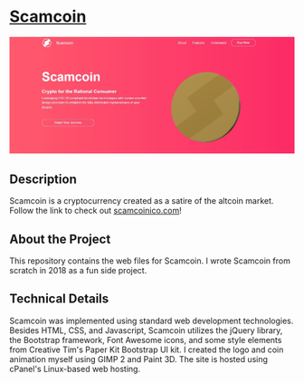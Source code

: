 # [Scamcoin](http://scamcoinico.com)


<p align="center">

  <img src="https://github.com/abewheel/Scamcoin/blob/master/scamcoinss.JPG" alt="Website screenshot"/>

</p>



## Description


Scamcoin is a cryptocurrency created as a satire of the altcoin market. Follow the link to check out [scamcoinico.com](http://scamcoinico.com)!


## About the Project


This repository contains the web files for Scamcoin. I wrote Scamcoin from scratch in 2018 as a fun side project.


## Technical Details


Scamcoin was implemented using standard web development technologies. Besides HTML, CSS, and Javascript, Scamcoin utilizes the jQuery library, the Bootstrap framework, Font Awesome icons, and some style elements from Creative Tim's Paper Kit Bootstrap UI kit. I created the logo and coin animation myself using GIMP 2 and Paint 3D. The site is hosted using cPanel's Linux-based web hosting.